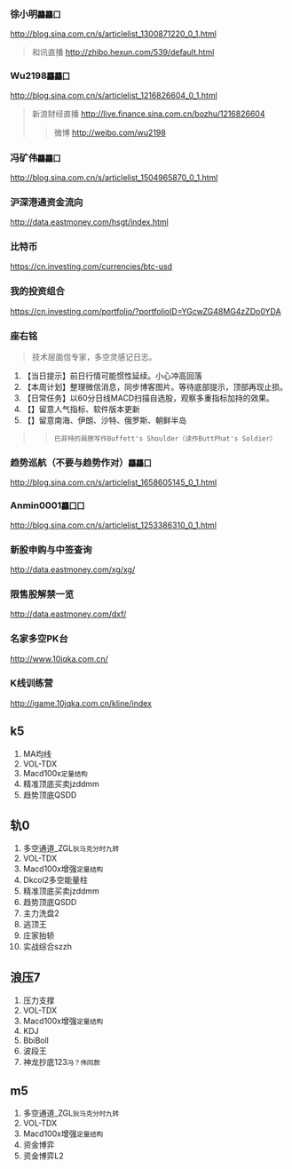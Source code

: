 ### 徐小明`龘龘囗`
http://blog.sina.com.cn/s/articlelist_1300871220_0_1.html
>和讯直播 http://zhibo.hexun.com/539/default.html
### Wu2198`龘龘囗`
http://blog.sina.com.cn/s/articlelist_1216826604_0_1.html
>新浪财经直播 http://live.finance.sina.com.cn/bozhu/1216826604
>>微博 http://weibo.com/wu2198
### 冯矿伟`龘龘囗`
http://blog.sina.com.cn/s/articlelist_1504965870_0_1.html
### 沪深港通资金流向
http://data.eastmoney.com/hsgt/index.html
### 比特币
https://cn.investing.com/currencies/btc-usd
### 我的投资组合
https://cn.investing.com/portfolio/?portfolioID=YGcwZG48MG4zZDo0YDA
### 座右铭
>技术层面信专家，多空灵感记日志。
1. 【当日提示】前日行情可能惯性延续。小心冲高回落
2. 【本周计划】整理微信消息，同步博客图片。等待底部提示，顶部再现止损。
3. 【日常任务】以60分日线MACD扫描自选股，观察多重指标加持的效果。
4. 【】留意人气指标、软件版本更新
5. 【】留意南海、伊朗、沙特、俄罗斯、朝鲜半岛
>>`巴菲特的肩膀写作Buffett's Shoulder（读作ButtPhat's Soldier）`
### 趋势巡航（不要与趋势作对）`龘龘囗`
http://blog.sina.com.cn/s/articlelist_1658605145_0_1.html
### Anmin0001`龘囗囗`
http://blog.sina.com.cn/s/articlelist_1253386310_0_1.html
### 新股申购与中签查询
http://data.eastmoney.com/xg/xg/
### 限售股解禁一览
http://data.eastmoney.com/dxf/
### 名家多空PK台
http://www.10jqka.com.cn/
### K线训练营
http://igame.10jqka.com.cn/kline/index
## k5
1. MA均线
2. VOL-TDX
3. Macd100x`定量结构`
4. 精准顶底买卖jzddmm
5. 趋势顶底QSDD
## 轨0
1. 多空通道_ZGL`狄马克分时九转`
2. VOL-TDX
3. Macd100x增强`定量结构`
4. Dkcol2多空能量柱
5. 精准顶底买卖jzddmm
6. 趋势顶底QSDD
7. 主力洗盘2
8. 逃顶王
9. 庄家抬轿
10. 实战综合szzh
## 浪压7
1. 压力支撑
2. VOL-TDX
3. Macd100x增强`定量结构`
4. KDJ
5. BbiBoll
6. 波段王
7. 神龙抄底123`冯？伟同款`
## m5
1. 多空通道_ZGL`狄马克分时九转`
2. VOL-TDX
3. Macd100x增强`定量结构`
4. 资金博弈
5. 资金博弈L2